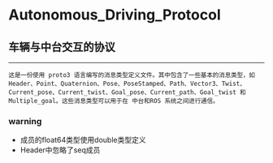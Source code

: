 # Autonomous_Driving_Protocol

## 车辆与中台交互的协议

---

    这是一份使用 proto3 语言编写的消息类型定义文件。其中包含了一些基本的消息类型，如 Header、Point、Quaternion、Pose、PoseStamped、Path、Vector3、Twist、Current_pose、Current_twist、Goal_pose、Current_path、Goal_twist 和 Multiple_goal。这些消息类型可以用于在 中台和ROS 系统之间进行通信。

### warning

- 成员的float64类型使用double类型定义
- Header中忽略了seq成员

